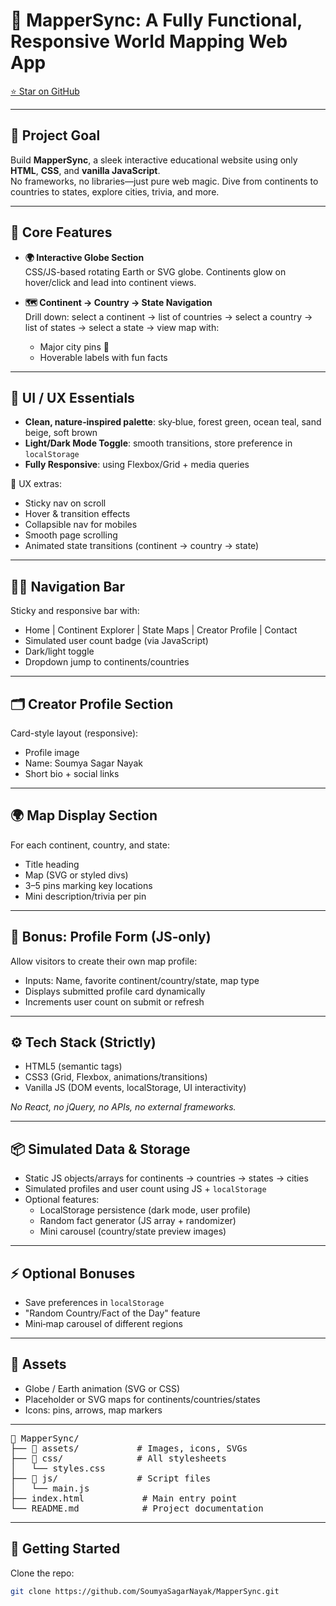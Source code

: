 # 🎯 MapperSync: A Fully Functional, Responsive World Mapping Web App

[⭐ Star on GitHub](https://github.com/SoumyaSagarNayak/ForIBM)

---

## 📌 Project Goal

Build **MapperSync**, a sleek interactive educational website using only **HTML**, **CSS**, and **vanilla JavaScript**.  
No frameworks, no libraries—just pure web magic. Dive from continents to countries to states, explore cities, trivia, and more.

---

## 🧩 Core Features

- **🌍 Interactive Globe Section**  
  CSS/JS-based rotating Earth or SVG globe. Continents glow on hover/click and lead into continent views.

- **🗺️ Continent → Country → State Navigation**  
  Drill down: select a continent → list of countries → select a country → list of states → select a state → view map with:
    - Major city pins 📍  
    - Hoverable labels with fun facts

---

## 🎨 UI / UX Essentials

- **Clean, nature‑inspired palette**: sky‑blue, forest green, ocean teal, sand beige, soft brown  
- **Light/Dark Mode Toggle**: smooth transitions, store preference in `localStorage`  
- **Fully Responsive**: using Flexbox/Grid + media queries  

🧭 UX extras:
- Sticky nav on scroll  
- Hover & transition effects  
- Collapsible nav for mobiles  
- Smooth page scrolling  
- Animated state transitions (continent → country → state)

---

## 🧑‍🎨 Navigation Bar

Sticky and responsive bar with:
- Home | Continent Explorer | State Maps | Creator Profile | Contact  
- Simulated user count badge (via JavaScript)  
- Dark/light toggle  
- Dropdown jump to continents/countries

---

## 🗂 Creator Profile Section

Card-style layout (responsive):
- Profile image  
- Name: Soumya Sagar Nayak  
- Short bio + social links

---

## 🌍 Map Display Section

For each continent, country, and state:
- Title heading  
- Map (SVG or styled divs)  
- 3–5 pins marking key locations  
- Mini description/trivia per pin

---

## 📝 Bonus: Profile Form (JS‑only)

Allow visitors to create their own map profile:
- Inputs: Name, favorite continent/country/state, map type  
- Displays submitted profile card dynamically  
- Increments user count on submit or refresh

---

## ⚙️ Tech Stack (Strictly)

- HTML5 (semantic tags)  
- CSS3 (Grid, Flexbox, animations/transitions)  
- Vanilla JS (DOM events, localStorage, UI interactivity)  

_No React, no jQuery, no APIs, no external frameworks._

---

## 📦 Simulated Data & Storage

- Static JS objects/arrays for continents → countries → states → cities  
- Simulated profiles and user count using JS + `localStorage`  
- Optional features:
  - LocalStorage persistence (dark mode, user profile)
  - Random fact generator (JS array + randomizer)
  - Mini carousel (country/state preview images)

---

## ⚡ Optional Bonuses

- Save preferences in `localStorage`  
- "Random Country/Fact of the Day" feature  
- Mini‑map carousel of different regions

---

## 📁 Assets

- Globe / Earth animation (SVG or CSS)  
- Placeholder or SVG maps for continents/countries/states  
- Icons: pins, arrows, map markers  

---


<pre>
📁 MapperSync/
├── 📁 assets/           # Images, icons, SVGs  
├── 📁 css/              # All stylesheets  
│   └── styles.css  
├── 📁 js/               # Script files  
│   └── main.js  
├── index.html           # Main entry point  
└── README.md            # Project documentation  
</pre>
---

## 🚀 Getting Started

 Clone the repo:  
   ```bash
   git clone https://github.com/SoumyaSagarNayak/MapperSync.git
   ```
